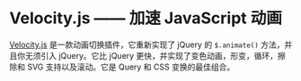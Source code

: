 # Velocity.js —— 加速 JavaScript 动画

[Velocity.js](http://www.mrfront.com/docs/velocity.js/index.html) 是一款动画切换插件，它重新实现了 jQuery 的 `$.animate()` 方法，并且你无须引入 jQuery。它比 jQuery 更快，并实现了变色动画，形变，循环，擦除和 SVG 支持以及滚动。它是 Query 和 CSS 变换的最佳组合。
